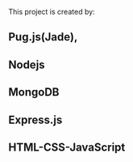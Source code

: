 This project is created by:

## Pug.js(Jade), 
## Nodejs
## MongoDB
## Express.js
## HTML-CSS-JavaScript
